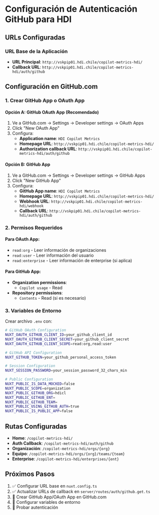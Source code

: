 # Configuración de Autenticación GitHub para HDI

## URLs Configuradas

### URL Base de la Aplicación
- **URL Principal**: `http://vskpip01.hdi.chile/copilot-metrics-hdi/`
- **Callback URL**: `http://vskpip01.hdi.chile/copilot-metrics-hdi/auth/github`

## Configuración en GitHub.com

### 1. Crear GitHub App o OAuth App

#### Opción A: GitHub OAuth App (Recomendado)
1. Ve a GitHub.com → Settings → Developer settings → OAuth Apps
2. Click "New OAuth App"
3. Configura:
   - **Application name**: `HDI Copilot Metrics`
   - **Homepage URL**: `http://vskpip01.hdi.chile/copilot-metrics-hdi/`
   - **Authorization callback URL**: `http://vskpip01.hdi.chile/copilot-metrics-hdi/auth/github`

#### Opción B: GitHub App
1. Ve a GitHub.com → Settings → Developer settings → GitHub Apps
2. Click "New GitHub App"
3. Configura:
   - **GitHub App name**: `HDI Copilot Metrics`
   - **Homepage URL**: `http://vskpip01.hdi.chile/copilot-metrics-hdi/`
   - **Webhook URL**: `http://vskpip01.hdi.chile/copilot-metrics-hdi/webhook`
   - **Callback URL**: `http://vskpip01.hdi.chile/copilot-metrics-hdi/auth/github`

### 2. Permisos Requeridos

#### Para OAuth App:
- `read:org` - Leer información de organizaciones
- `read:user` - Leer información del usuario
- `read:enterprise` - Leer información de enterprise (si aplica)

#### Para GitHub App:
- **Organization permissions**:
  - `Copilot usage` - Read
- **Repository permissions**:
  - `Contents` - Read (si es necesario)

### 3. Variables de Entorno

Crear archivo `.env` con:

```bash
# GitHub OAuth Configuration
NUXT_OAUTH_GITHUB_CLIENT_ID=your_github_client_id
NUXT_OAUTH_GITHUB_CLIENT_SECRET=your_github_client_secret
NUXT_OAUTH_GITHUB_CLIENT_SCOPE=read:org,read:user

# GitHub API Configuration
NUXT_GITHUB_TOKEN=your_github_personal_access_token

# Session Configuration
NUXT_SESSION_PASSWORD=your_session_password_32_chars_min

# Public Configuration
NUXT_PUBLIC_IS_DATA_MOCKED=false
NUXT_PUBLIC_SCOPE=organization
NUXT_PUBLIC_GITHUB_ORG=hdicl
NUXT_PUBLIC_GITHUB_ENT=
NUXT_PUBLIC_GITHUB_TEAM=
NUXT_PUBLIC_USING_GITHUB_AUTH=true
NUXT_PUBLIC_IS_PUBLIC_APP=false
```

## Rutas Configuradas

- **Home**: `/copilot-metrics-hdi/`
- **Auth Callback**: `/copilot-metrics-hdi/auth/github`
- **Organización**: `/copilot-metrics-hdi/orgs/{org}`
- **Equipo**: `/copilot-metrics-hdi/orgs/{org}/teams/{team}`
- **Enterprise**: `/copilot-metrics-hdi/enterprises/{ent}`

## Próximos Pasos

1. ✅ Configurar URL base en `nuxt.config.ts`
2. ✅ Actualizar URLs de callback en `server/routes/auth/github.get.ts`
3. 🔄 Crear GitHub App/OAuth App en GitHub.com
4. 🔄 Configurar variables de entorno
5. 🔄 Probar autenticación
